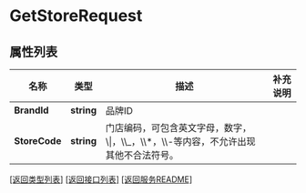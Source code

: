 # GetStoreRequest

## 属性列表

名称 | 类型 | 描述 | 补充说明
------------ | ------------- | ------------- | -------------
**BrandId** | **string** | 品牌ID | 
**StoreCode** | **string** | 门店编码，可包含英文字母，数字，\\\\|，\\\\_，\\\\*，\\\\-等内容，不允许出现其他不合法符号。 | 

[\[返回类型列表\]](README.md#类型列表)
[\[返回接口列表\]](README.md#接口列表)
[\[返回服务README\]](README.md)



